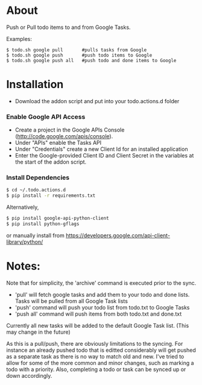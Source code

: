# About
Push or Pull todo items to and from Google Tasks. 

Examples:
<pre><code>$ todo.sh google pull       #pulls tasks from Google
$ todo.sh google push       #push todo items to Google
$ todo.sh google push all   #push todo and done items to Google
</code></pre>

# Installation
- Download the addon script and put into your todo.actions.d folder

### Enable Google API Access
- Create a project in the Google APIs Console (http://code.google.com/apis/console).
- Under "APIs" enable the Tasks API
- Under "Credentials" create a new Client Id for an installed application
- Enter the Google-provided Client ID and Client Secret in the variables at the start of the addon script.	

### Install Dependencies
```bash
$ cd ~/.todo.actions.d
$ pip install -r requirements.txt
```

Alternatively,
```bash
$ pip install google-api-python-client
$ pip install python-gflags
```
or manually install from https://developers.google.com/api-client-library/python/

# Notes:
Note that for simplicity, the 'archive' command is executed prior to the sync.

- 'pull' will fetch google tasks and add them to your todo and done lists. Tasks will be pulled from all Google Task lists	
- 'push' command will push your todo list from todo.txt to Google Tasks
- 'push all' command will push items from both todo.txt and done.txt
  
Currently all new tasks will be added to the default Google Task list. (This may change in the future)

As this is a pull/push, there are obviously limitations to the syncing. For instance an already pushed  todo that is editted considerably will get pushed as a separate task as there is no way to match old and new. I've tried to allow for some of the more common and minor changes, such as marking a todo with a priority. Also, completing a todo or task can be synced up or down accordingly.
